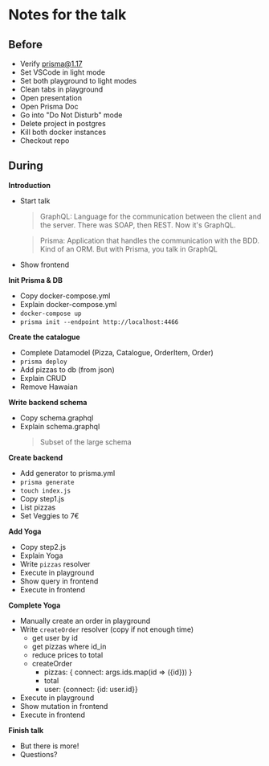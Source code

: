 # Notes for the talk

## Before

- Verify prisma@1.17
- Set VSCode in light mode
- Set both playground to light modes
- Clean tabs in playground
- Open presentation
- Open Prisma Doc
- Go into "Do Not Disturb" mode
- Delete project in postgres
- Kill both docker instances
- Checkout repo

## During

**Introduction**

- Start talk

  > GraphQL: Language for the communication between the client and the server. There was SOAP, then REST. Now it's GraphQL.

  > Prisma: Application that handles the communication with the BDD. Kind of an ORM. But with Prisma, you talk in GraphQL

- Show frontend

**Init Prisma & DB**

- Copy docker-compose.yml
- Explain docker-compose.yml
- `docker-compose up`
- `prisma init --endpoint http://localhost:4466`

**Create the catalogue**

- Complete Datamodel (Pizza, Catalogue, OrderItem, Order)
- `prisma deploy`
- Add pizzas to db (from json)
- Explain CRUD
- Remove Hawaian

**Write backend schema**

- Copy schema.graphql
- Explain schema.graphql
  > Subset of the large schema

**Create backend**

- Add generator to prisma.yml
- `prisma generate`
- `touch index.js`
- Copy step1.js
- List pizzas
- Set Veggies to 7€

**Add Yoga**

- Copy step2.js
- Explain Yoga
- Write `pizzas` resolver
- Execute in playground
- Show query in frontend
- Execute in frontend

**Complete Yoga**

- Manually create an order in playground
- Write `createOrder` resolver (copy if not enough time)
  - get user by id
  - get pizzas where id_in
  - reduce prices to total
  - createOrder
    - pizzas: { connect: args.ids.map(id => ({id})) }
    - total
    - user: {connect: {id: user.id}}
- Execute in playground
- Show mutation in frontend
- Execute in frontend

**Finish talk**

- But there is more!
- Questions?
